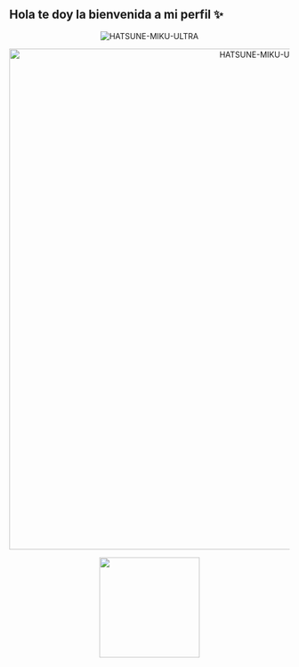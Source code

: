 ## Hola te doy la bienvenida a mi perfil  ✨

<p align="center"><img title="HATSUNE-MIKU-ULTRA" src="https://telegra.ph/file/24a4c7f209e59e40e6334.gif"></p>

<p align="center">
<img src="https://telegra.ph/file/addf80dc3c8ffd5db8a47.png" alt="HATSUNE-MIKU-ULTRA" width="900"/>
</p>

<div align="center">
  <a href="https://github.com/OFC-YOVANI">
  <img height="180em" src="https://github-readme-stats.vercel.app/api?username=FC-YOVANI&show_icons=true&theme=dracula&include_all_commits=true&count_private=true"/>

<!--
**ofc-yovani ** is a ✨ _special_ ✨ repository because its `README.md` (this file) appears on your GitHub profile.

Here are some ideas to get you started:

- 🔭 I’m currently working on ...
- 🌱 I’m currently learning ...
- 👯 I’m looking to collaborate on ...
- 🤔 I’m looking for help with ...
- 💬 Ask me about ...
- 📫 How to reach me: ...
- 😄 Pronouns: ...
- ⚡ Fun fact: ...
-->
